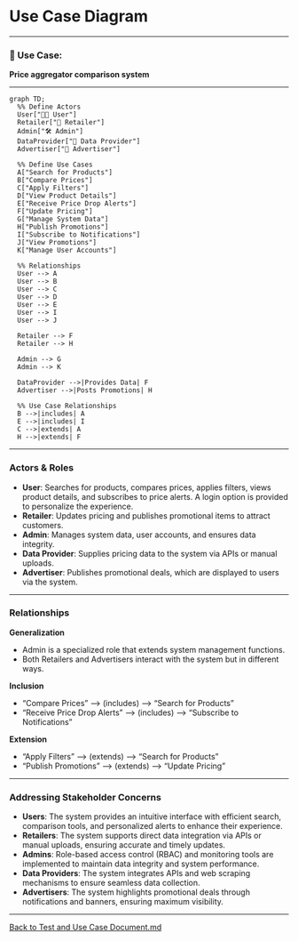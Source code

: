 # Use Case Diagram

---
### 🎯 Use Case:
**Price aggregator comparison system**

---

```mermaid
graph TD;
  %% Define Actors
  User["🧑‍💻 User"] 
  Retailer["🏪 Retailer"]
  Admin["🛠️ Admin"]
  DataProvider["🔗 Data Provider"]
  Advertiser["📢 Advertiser"]
  
  %% Define Use Cases
  A["Search for Products"]
  B["Compare Prices"]
  C["Apply Filters"]
  D["View Product Details"]
  E["Receive Price Drop Alerts"]
  F["Update Pricing"]
  G["Manage System Data"]
  H["Publish Promotions"]
  I["Subscribe to Notifications"]
  J["View Promotions"]
  K["Manage User Accounts"]
  
  %% Relationships
  User --> A
  User --> B
  User --> C
  User --> D
  User --> E
  User --> I
  User --> J

  Retailer --> F
  Retailer --> H

  Admin --> G
  Admin --> K

  DataProvider -->|Provides Data| F
  Advertiser -->|Posts Promotions| H

  %% Use Case Relationships
  B -->|includes| A
  E -->|includes| I
  C -->|extends| A
  H -->|extends| F
```
---
### Actors & Roles
- **User**: Searches for products, compares prices, applies filters, views product details, and subscribes to price alerts. A login option is provided to personalize the experience.
- **Retailer**: Updates pricing and publishes promotional items to attract customers.
- **Admin**: Manages system data, user accounts, and ensures data integrity.
- **Data Provider**: Supplies pricing data to the system via APIs or manual uploads.
- **Advertiser**: Publishes promotional deals, which are displayed to users via the system.
---
### Relationships

**Generalization**
- Admin is a specialized role that extends system management functions.
- Both Retailers and Advertisers interact with the system but in different ways.

**Inclusion**
- “Compare Prices” ⟶ (includes) ⟶ “Search for Products”
- “Receive Price Drop Alerts” ⟶ (includes) ⟶ “Subscribe to Notifications”

**Extension**
- “Apply Filters” ⟶ (extends) ⟶ “Search for Products”
- “Publish Promotions” ⟶ (extends) ⟶ “Update Pricing”
---
### Addressing Stakeholder Concerns
- **Users**: The system provides an intuitive interface with efficient search, comparison tools, and personalized alerts to enhance their experience.
- **Retailers**: The system supports direct data integration via APIs or manual uploads, ensuring accurate and timely updates.
- **Admins**: Role-based access control (RBAC) and monitoring tools are implemented to maintain data integrity and system performance.
- **Data Providers**: The system integrates APIs and web scraping mechanisms to ensure seamless data collection.
- **Advertisers**: The system highlights promotional deals through notifications and banners, ensuring maximum visibility.
---

[Back to Test and Use Case Document.md](Test%20and%20Use%20Case%20Document.md)